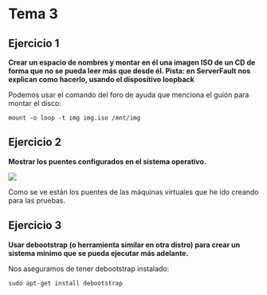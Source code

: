 
Tema 3
======

Ejercicio 1
-----------

**Crear un espacio de nombres y montar en él una imagen ISO de un CD de forma que no se pueda leer más que desde él. Pista: en ServerFault nos explican como hacerlo, usando el dispositivo loopback**

Podemos usar el comando del foro de ayuda que menciona el guión para montar el disco:

```shell
mount -o loop -t img img.iso /mnt/img
```


Ejercicio 2
-----------

**Mostrar los puentes configurados en el sistema operativo.**

![](https://raw.githubusercontent.com/ernestoalejo/ivimages/master/img16.png)

Como se ve están los puentes de las máquinas virtuales que he ido creando para las pruebas.


Ejercicio 3
-----------

**Usar debootstrap (o herramienta similar en otra distro) para crear un sistema mínimo que se pueda ejecutar más adelante.**

Nos aseguramos de tener debootstrap instalado:

```shell
sudo apt-get install debootstrap
```
